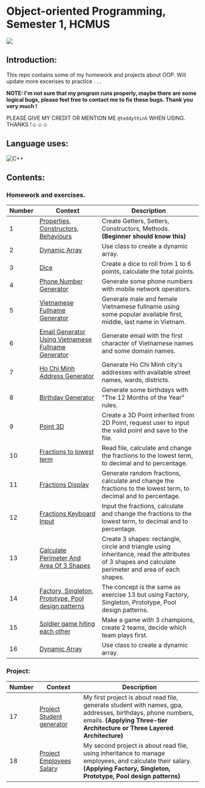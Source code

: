 # Object-oriented Programming, Semester 1, HCMUS
![](https://img.shields.io/github/stars/teddythinh/Object-oriented-Programming?style=social)

## Introduction:

This repo contains some of my homework and projects about OOP. Will update more excerises to practice . . . 

**NOTE: I'm not sure that my program runs properly, maybe there are some logical bugs, please feel free to contact me to fix these bugs. Thank you very much !**

PLEASE GIVE MY CREDIT OR MENTION ME `@teddythinh` WHEN USING. THANKS !☺️☺️☺️

## Language uses:
![C++](https://img.shields.io/badge/c++-%2300599C.svg?style=for-the-badge&logo=c%2B%2B&logoColor=white)

## Contents:

### Homework and exercises.

| Number | Context | Description |
| ------ | ------- | ----------- |
| 1      | [Properties, Constructors, Behaviours](https://github.com/teddythinh/Object-oriented-Programming/blob/main/StarterOOP/Property_Constructor_Behaviour.cpp) | Create Getters, Setters, Constructors, Methods. **(Beginner should know this)**
| 2     | [Dynamic Array](https://github.com/teddythinh/Object-oriented-Programming/blob/main/StarterOOP/DynamicArray.cpp) | Use class to create a dynamic array.
| 3      | [Dice](https://github.com/teddythinh/Object-oriented-Programming/blob/main/SomeOOPExercise/Dice.cpp) | Create a dice to roll from 1 to 6 points, calculate the total points.
| 4      | [Phone Number Generator](https://github.com/teddythinh/Object-oriented-Programming/blob/main/SomeOOPExercise/PhoneNumberGenerator.cpp) | Generate some phone numbers with mobile network operators.
| 5      | [Vietnamese Fullname Generator](https://github.com/teddythinh/Object-oriented-Programming/blob/main/SomeOOPExercise/VietnameseFullNameMockGenerator.cpp) | Generate male and female Vietnamese fullname using some popular available first, middle, last name in Vietnam.
| 6      | [Email Generator Using Vietnamese Fullname Generator](https://github.com/teddythinh/Object-oriented-Programming/blob/main/SomeOOPExercise/EmailMockGeneratorUsingVietnameseNames.cpp) | Generate email with the first character of Vietnamese names and some domain names.
| 7      | [Ho Chi Minh Address Generator](https://github.com/teddythinh/Object-oriented-Programming/blob/main/SomeOOPExercise/HCMAddressMockGenerator.cpp) | Generate Ho Chi Minh city's addresses with available street names, wards, districts.
| 8      | [Birthday Generator](https://github.com/teddythinh/Object-oriented-Programming/blob/main/SomeOOPExercise/BirthdayMockGenerator.cpp) | Generate some birthdays with "The 12 Months of the Year" rules. 
| 9      | [Point 3D](https://github.com/teddythinh/Object-oriented-Programming/tree/main/Point%203D) | Create a 3D Point inherited from 2D Point, request user to input the valid point and save to the file.
| 10      | [Fractions to lowest term](https://github.com/teddythinh/Object-oriented-Programming/tree/main/FractionHandling) | Read file, calculate and change the fractions to the lowest term, to decimal and to percentage.
| 11     | [Fractions Display](https://github.com/teddythinh/Object-oriented-Programming/blob/main/StarterOOP/FractionDisplay.cpp) | Generate random fractions, calculate and change the fractions to the lowest term, to decimal and to percentage.
| 12     | [Fractions Keyboard Input](https://github.com/teddythinh/Object-oriented-Programming/tree/main/FractionKeyboardInput) | Input the fractions, calculate and change the fractions to the lowest term, to decimal and to percentage.
| 13     | [Calculate Perimeter And Area Of 3 Shapes](https://github.com/teddythinh/Object-oriented-Programming/tree/main/ReadFileAndCalculateAreaAndPerimeter) | Create 3 shapes: rectangle, circle and triangle using inheritance, read the attributes of 3 shapes and calculate perimeter and area of each shapes.
| 14     | [Factory, Singleton, Prototype, Pool design patterns](https://github.com/teddythinh/Object-oriented-Programming/tree/main/FactoryDesignPatternImprovement) | The concept is the same as exercise 13 but using Factory, Singleton, Prototype, Pool design patterns. 
| 15     | [Soldier game hiting each other](https://github.com/teddythinh/Object-oriented-Programming/tree/main/SoldierGame) | Make a game with 3 champions, create 2 teams, decide which team plays first. 
| 16     | [Dynamic Array](https://github.com/teddythinh/Object-oriented-Programming/blob/main/StarterOOP/DynamicArray.cpp) | Use class to create a dynamic array.

### **Project:**
| Number | Context | Description |
| ------ | ------- | ----------- |
| 17     | [Project Student generator](https://github.com/teddythinh/Object-oriented-Programming/tree/main/Project%20Mock%20Data%20Generator) | My first project is about read file, generate student with names, gpa, addresses, birthdays, phone numbers, emails. **(Applying Three-tier Architecture or Three Layered Architecture)**
| 18     | [Project Employees Salary](https://github.com/teddythinh/Object-oriented-Programming/tree/main/ProjectEmployeeSalary) | My second project is about read file, using inheritance to manage employees, and calculate their salary. **(Applying Factory, Singleton, Prototype, Pool design patterns)**
